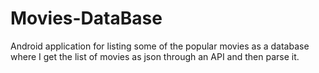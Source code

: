 # Movies-DataBase
Android application for listing some of the popular movies as a database
where I get the list of movies as json through an API and then parse it.
